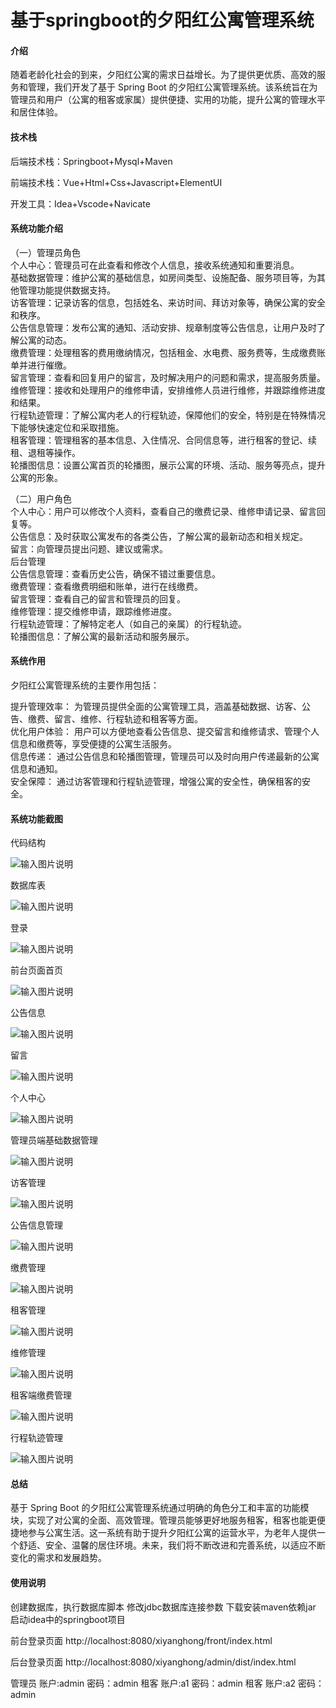 # 基于springboot的夕阳红公寓管理系统

#### 介绍

随着老龄化社会的到来，夕阳红公寓的需求日益增长。为了提供更优质、高效的服务和管理，我们开发了基于 Spring Boot 的夕阳红公寓管理系统。该系统旨在为管理员和用户（公寓的租客或家属）提供便捷、实用的功能，提升公寓的管理水平和居住体验。

#### 技术栈

后端技术栈：Springboot+Mysql+Maven

前端技术栈：Vue+Html+Css+Javascript+ElementUI

开发工具：Idea+Vscode+Navicate

#### 系统功能介绍

（一）管理员角色  
个人中心：管理员可在此查看和修改个人信息，接收系统通知和重要消息。  
基础数据管理：维护公寓的基础信息，如房间类型、设施配备、服务项目等，为其他管理功能提供数据支持。  
访客管理：记录访客的信息，包括姓名、来访时间、拜访对象等，确保公寓的安全和秩序。  
公告信息管理：发布公寓的通知、活动安排、规章制度等公告信息，让用户及时了解公寓的动态。  
缴费管理：处理租客的费用缴纳情况，包括租金、水电费、服务费等，生成缴费账单并进行催缴。  
留言管理：查看和回复用户的留言，及时解决用户的问题和需求，提高服务质量。  
维修管理：接收和处理用户的维修申请，安排维修人员进行维修，并跟踪维修进度和结果。  
行程轨迹管理：了解公寓内老人的行程轨迹，保障他们的安全，特别是在特殊情况下能够快速定位和采取措施。  
租客管理：管理租客的基本信息、入住情况、合同信息等，进行租客的登记、续租、退租等操作。  
轮播图信息：设置公寓首页的轮播图，展示公寓的环境、活动、服务等亮点，提升公寓的形象。  

（二）用户角色  
个人中心：用户可以修改个人资料，查看自己的缴费记录、维修申请记录、留言回复等。  
公告信息：及时获取公寓发布的各类公告，了解公寓的最新动态和相关规定。  
留言：向管理员提出问题、建议或需求。  
后台管理  
公告信息管理：查看历史公告，确保不错过重要信息。  
缴费管理：查看缴费明细和账单，进行在线缴费。  
留言管理：查看自己的留言和管理员的回复。  
维修管理：提交维修申请，跟踪维修进度。  
行程轨迹管理：了解特定老人（如自己的亲属）的行程轨迹。  
轮播图信息：了解公寓的最新活动和服务展示。  

#### 系统作用

夕阳红公寓管理系统的主要作用包括：

提升管理效率： 为管理员提供全面的公寓管理工具，涵盖基础数据、访客、公告、缴费、留言、维修、行程轨迹和租客等方面。  
优化用户体验： 用户可以方便地查看公告信息、提交留言和维修请求、管理个人信息和缴费等，享受便捷的公寓生活服务。  
信息传递： 通过公告信息和轮播图管理，管理员可以及时向用户传递最新的公寓信息和通知。  
安全保障： 通过访客管理和行程轨迹管理，增强公寓的安全性，确保租客的安全。  

#### 系统功能截图

代码结构

![输入图片说明](images/09a1ebf1b250e24413b8304bd3c78a4.png)

数据库表

![输入图片说明](images/56511df7646d8c528fe7158057ee9c4.png)

登录

![输入图片说明](images/6f8e5b8b990d0380cd230e959c86030.png)

前台页面首页

![输入图片说明](images/2215b615fc2dae042ce6e9a3e08795f.png)

公告信息

![输入图片说明](images/f4cc8e1e842488aac07dcd959f38692.png)

留言

![输入图片说明](images/c80b263cbd3dd8ddec61556ffffc3c9.png)

个人中心

![输入图片说明](images/52922e4e0a74f578baab15a93c0cde1.png)

管理员端基础数据管理

![输入图片说明](images/78ea20a6e28a1965f553e87b67cffe6.png)

访客管理

![输入图片说明](images/d803cf190f68cc65bbaded875c6d782.png)

公告信息管理

![输入图片说明](images/28acd7520072ccd681f0f4059a6b57e.png)

缴费管理

![输入图片说明](images/e0f744c198d299fe8d5260b8690103c.png)

租客管理

![输入图片说明](images/357e9c82f456f7c49bc2f8e5eb6ca6d.png)

维修管理

![输入图片说明](images/dd5f76f98b33cb0f10d4f207577798e.png)

租客端缴费管理

![输入图片说明](images/e641d193d095bad4d5559976a96af04.png)

行程轨迹管理

![输入图片说明](images/eff3add6b4edbbf4118cd0d904793d0.png)

#### 总结

基于 Spring Boot 的夕阳红公寓管理系统通过明确的角色分工和丰富的功能模块，实现了对公寓的全面、高效管理。管理员能够更好地服务租客，租客也能更便捷地参与公寓生活。这一系统有助于提升夕阳红公寓的运营水平，为老年人提供一个舒适、安全、温馨的居住环境。未来，我们将不断改进和完善系统，以适应不断变化的需求和发展趋势。

#### 使用说明

创建数据库，执行数据库脚本 修改jdbc数据库连接参数 下载安装maven依赖jar 启动idea中的springboot项目

前台登录页面
http://localhost:8080/xiyanghong/front/index.html

后台登录页面
http://localhost:8080/xiyanghong/admin/dist/index.html

管理员 			账户:admin 	密码：admin
租客 			账户:a1 		密码：admin
租客 			账户:a2 		密码：admin
